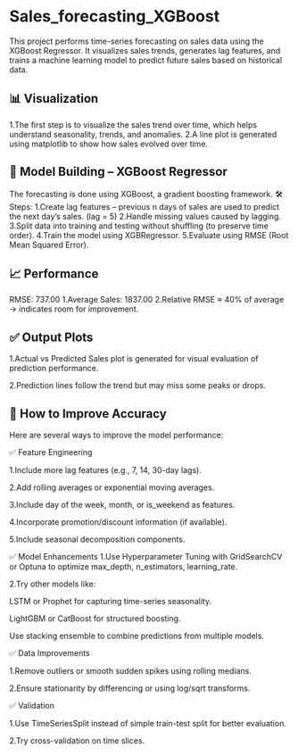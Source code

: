 # Sales_forecasting_XGBoost
This project performs time-series forecasting on sales data using the XGBoost Regressor. It visualizes sales trends, generates lag features, and trains a machine learning model to predict future sales based on historical data.

## 📊 Visualization
1.The first step is to visualize the sales trend over time, which helps understand seasonality, trends, and anomalies.
2.A line plot is generated using matplotlib to show how sales evolved over time.

## 🧠 Model Building – XGBoost Regressor
The forecasting is done using XGBoost, a gradient boosting framework.
🛠 Steps:
1.Create lag features – previous n days of sales are used to predict the next day’s sales. (lag = 5)
2.Handle missing values caused by lagging.
3.Split data into training and testing without shuffling (to preserve time order).
4.Train the model using XGBRegressor.
5.Evaluate using RMSE (Root Mean Squared Error).

## 📈 Performance
RMSE: 737.00
1.Average Sales: 1837.00
2.Relative RMSE ≈ 40% of average → indicates room for improvement.

## ✅ Output Plots

1.Actual vs Predicted Sales plot is generated for visual evaluation of prediction performance.

2.Prediction lines follow the trend but may miss some peaks or drops.

## 🚀 How to Improve Accuracy
Here are several ways to improve the model performance:

✅ Feature Engineering

1.Include more lag features (e.g., 7, 14, 30-day lags).

2.Add rolling averages or exponential moving averages.

3.Include day of the week, month, or is_weekend as features.

4.Incorporate promotion/discount information (if available).

5.Include seasonal decomposition components.

✅ Model Enhancements
1.Use Hyperparameter Tuning with GridSearchCV or Optuna to optimize max_depth, n_estimators, learning_rate.

2.Try other models like:

LSTM or Prophet for capturing time-series seasonality.

LightGBM or CatBoost for structured boosting.

Use stacking ensemble to combine predictions from multiple models.

✅ Data Improvements

1.Remove outliers or smooth sudden spikes using rolling medians.

2.Ensure stationarity by differencing or using log/sqrt transforms.

✅ Validation

1.Use TimeSeriesSplit instead of simple train-test split for better evaluation.

2.Try cross-validation on time slices.










